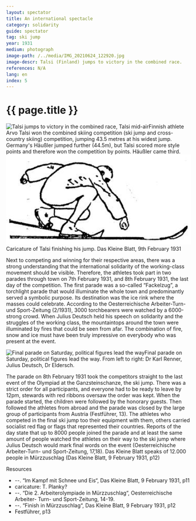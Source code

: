 ```yaml
---
layout: spectator
title: An international spectacle
category: solidarity
guide: spectator
tag: ski jump
year: 1931
medium: photograph
image-path: /../media/IMG_20210624_122920.jpg
image-descr: Talsi (Finland) jumps to victory in the combined race.
references: N/A
lang: en
index: 5
---
```

<body>
    <div class="infotext">
        <h1  id="title">{{ page.title }}</h1>
        <div class="grid-item" id="exhibit-image"><img src="../media/IMG_20210624_122920.jpg" class="img-fluid" alt="Talsi jumps to victory in the combined race, Talsi mid-air">Finnish athlete Arvo Talsi won the combined skiing competition (ski jump and cross-country skiing) competition, jumping 43.5 metres at his widest jump. Germany's Häußler jumped further (44.5m), but Talsi scored more style points and therefore won the competition by points. Häußler came third.</div>
        <div class="grid-item" id="exhibit-image"><img src="../media/dkb_19310209_talsi.png" class="img-fluid" alt="Talsi lands, caricature"> Caricature of Talsi finishing his jump. <span id="source">Das Kleine Blatt, 9th February 1931</span></div>
        <div class="grid-item">
            <p>Next to competing and winning for their respective areas, there was a strong understanding that the international solidarity of the working-class movement should be visible. Therefore, the athletes took part in two parades through town on 7th February 1931, and 8th February 1931, the last day of the competition. The first parade was a so-called “Fackelzug”, a torchlight parade that would illuminate the whole town and predominantly served a symbolic purpose. Its destination was the ice rink where the masses could celebrate. According to the Oesterreichische Arbeiter-Turn- und Sport-Zeitung (2/1931), 3000 torchbearers were watched by a 6000-strong crowd. When Julius Deutsch held his speech on solidarity and the struggles of the working class, the mountaintops around the town were illuminated by fires that could be seen from afar. The combination of fire, snow and ice must have been truly impressive on everybody who was present at the event.</p>
        </div>
        <div class="grid-item" id="exhibit-image"><img src="../media/IMG_20210624_121340.jpg" class="img-fluid" alt="Final parade on Saturday, political figures lead the way">Final parade on Saturday, political figures lead the way. From left to right: Dr Karl Renner, Julius Deutsch, Dr Eldersch.</div>
        <div class="grid-item">
            <p>The parade on 8th February 1931 took the competitors straight to the last event of the Olympiad at the Ganzsteinschanze, the ski jump. There was a strict order for all participants, and everyone had to be ready to leave by 12pm, stewards with red ribbons oversaw the order was kept. When the parade started, the children were followed by the honorary guests. Then followed the athletes from abroad and the parade was closed by the large group of participants from Austria <span id="source">(Festführer, 13)</span>. The athletes who competed in the final ski jump too their equipment with them, others carried socialist red flag or flags that represented their countries. Reports of the day state that up to 8000 people joined the parade and at least the same amount of people watched the athletes on their way to the ski jump where Julius Deutsch would mark final words on the event <span id="source">(Oesterreichische Arbeiter-Turn- und Sport-Zeitung, 17,18)</span>. Das Kleine Blatt speaks of 12.000 people in Mürzzuschlag <span id="source">(Das Kleine Blatt, 9 February 1931, p12)</span></p>
        </div>
        <div class="grid-item" class="resources">
            <div class="resource-title">Resources</div>
                <ul>
                    <li>--. “Im Kampf mit Schnee und Eis“, Das Kleine Blatt, 9 February 1931, p11</li>
                    <li>caricature: T. Planky?</li>
                    <li>--. “Die 2. Arbeiterolympiade in Mürzzuschlag“, Oesterreichische Arbeiter- Turn- und Sport-Zeitung, 14-19.</li>
                    <li>--. “Finish in Mürzzuschlag“, Das Kleine Blatt, 9 February 1931, p12</li>
                    <li>Festführer, p13</li>
                </ul>
        </div>
    </div>
</body>